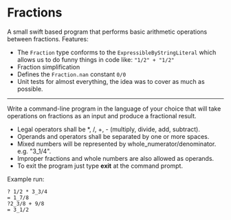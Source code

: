 # Fractions

A small swift based program that performs basic arithmetic operations between fractions.
Features:
 * The `Fraction` type conforms to the `ExpressibleByStringLiteral` which allows us to do funny things in code like: `"1/2" + "1/2"`
 * Fraction simplification
 * Defines the `Fraction.nan` constant `0/0`
 * Unit tests for almost everything, the idea was to cover as much as possible.

---
Write a command-line program in the language of your choice that will take operations on fractions as an input and produce a fractional result. 

 * Legal operators shall be *, /, +, - (multiply, divide, add, subtract).
 * Operands and operators shall be separated by one or more spaces.
 * Mixed numbers will be represented by whole_numerator/denominator. e.g. "3_1/4".
 * Improper fractions and whole numbers are also allowed as operands.
 * To exit the program just type **exit** at the command prompt.

Example run:
```
? 1/2 * 3_3/4
= 1_7/8 
?2_3/8 + 9/8
= 3_1/2
```